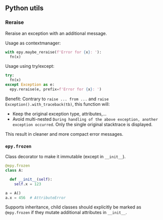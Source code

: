 ## Python utils

### Reraise

Reraise an exception with an additional message.

Usage as contextmanager:

```python
with epy.maybe_reraise(f'Error for {x}: '):
  fn(x)
```

Usage using try/except:

```python
try:
  fn(x)
except Exception as e:
  epy.reraise(e, prefix=f'Error for {x}: ')
```

Benefit: Contrary to `raise ... from ...` and `raise
Exception().with_traceback(tb)`, this function will:

*   Keep the original exception type, attributes,...
*   Avoid multi-nested `During handling of the above exception, another
    exception occurred`. Only the single original stacktrace is displayed.

This result in cleaner and more compact error messages.

### `epy.frozen`

Class decorator to make it immutable (except in `__init__`).

```python
@epy.frozen
class A:

  def __init__(self):
    self.x = 123

a = A()
a.x = 456  # AttributeError
```

Supports inheritance, child classes should explicitly be marked as `@epy.frozen`
if they mutate additional attributes in `__init__`.
